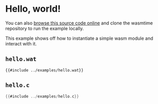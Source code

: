 # Hello, world!

You can also [browse this source code online][code] and clone the wasmtime
repository to run the example locally.

[code]: https://github.com/bytecodealliance/wasmtime/blob/main/examples/hello.c

This example shows off how to instantiate a simple wasm module and interact with
it.

## `hello.wat`

```wat
{{#include ../examples/hello.wat}}
```


## `hello.c`

```c
{{#include ../examples/hello.c}}
```
